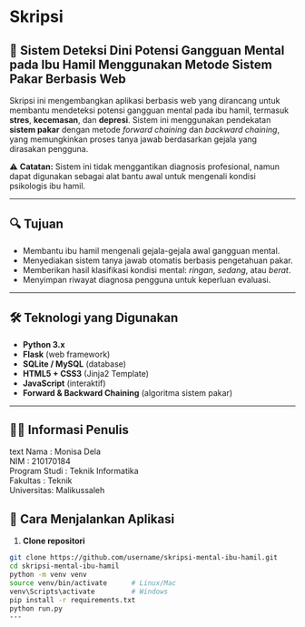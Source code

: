 # Skripsi

## 🧠 Sistem Deteksi Dini Potensi Gangguan Mental pada Ibu Hamil Menggunakan Metode Sistem Pakar Berbasis Web

Skripsi ini mengembangkan aplikasi berbasis web yang dirancang untuk membantu mendeteksi potensi gangguan mental pada ibu hamil, termasuk **stres**, **kecemasan**, dan **depresi**. Sistem ini menggunakan pendekatan **sistem pakar** dengan metode *forward chaining* dan *backward chaining*, yang memungkinkan proses tanya jawab berdasarkan gejala yang dirasakan pengguna.

⚠️ **Catatan:** Sistem ini tidak menggantikan diagnosis profesional, namun dapat digunakan sebagai alat bantu awal untuk mengenali kondisi psikologis ibu hamil.

---

## 🔍 Tujuan

- Membantu ibu hamil mengenali gejala-gejala awal gangguan mental.
- Menyediakan sistem tanya jawab otomatis berbasis pengetahuan pakar.
- Memberikan hasil klasifikasi kondisi mental: *ringan*, *sedang*, atau *berat*.
- Menyimpan riwayat diagnosa pengguna untuk keperluan evaluasi.

---

## 🛠 Teknologi yang Digunakan

- **Python 3.x**
- **Flask** (web framework)
- **SQLite / MySQL** (database)
- **HTML5 + CSS3** (Jinja2 Template)
- **JavaScript** (interaktif)
- **Forward & Backward Chaining** (algoritma sistem pakar)

---


## 👩‍🎓 Informasi Penulis
text
Nama       : Monisa Dela  
NIM        : 210170184  
Program Studi : Teknik Informatika  
Fakultas   : Teknik  
Universitas: Malikussaleh


## 🚀 Cara Menjalankan Aplikasi

1. **Clone repositori**
```bash
git clone https://github.com/username/skripsi-mental-ibu-hamil.git
cd skripsi-mental-ibu-hamil
python -m venv venv
source venv/bin/activate      # Linux/Mac
venv\Scripts\activate         # Windows
pip install -r requirements.txt
python run.py
---
